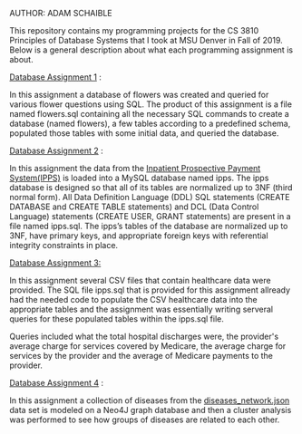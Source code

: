 AUTHOR: ADAM SCHAIBLE

This repository contains my programming projects for the CS 3810 Principles of Database Systems that I took at MSU Denver in Fall of 2019. Below is a general description about what each programming assignment is about. 

[Database Assignment 1](https://github.com/AdamSchaible/MSU_Denver/tree/master/CS%203810%20Principles%20of%20Database%20Systems%20(Fall%202019)/Database%20Assignment%201) :

In this assignment a database of flowers was created and queried for various flower questions using SQL. The product of this assignment is a file named flowers.sql containing all the necessary SQL commands to create a database (named flowers), a few tables according to a predefined schema, populated those tables with some initial data, and queried the database.

[Database Assignment 2](https://github.com/AdamSchaible/MSU_Denver/tree/master/CS%203810%20Principles%20of%20Database%20Systems%20(Fall%202019)/Database%20Assignment%202) :

In this assignment the data from the [Inpatient Prospective Payment System(IPPS)](https://data.cms.gov/Medicare-Inpatient/Inpatient-Prospective-Payment-System-IPPS-Provider/97k6-zzx3) is loaded into a MySQL database named ipps.  The ipps database is designed so that all of its tables are normalized up to 3NF (third normal form).  All Data Definition Language (DDL) SQL statements (CREATE DATABASE and CREATE TABLE statements) and DCL (Data Control Language) statements (CREATE USER, GRANT statements) are present in a file named ipps.sql.  The ipps’s tables of the database are normalized up to 3NF, have primary keys, and appropriate foreign keys with referential integrity constraints in place. 

[Database Assignment 3:](https://github.com/AdamSchaible/MSU_Denver/tree/master/CS%203810%20Principles%20of%20Database%20Systems%20(Fall%202019)/Database%20Assignment%203) 

In this assignment several CSV files that contain healthcare data were provided. The SQL file ipps.sql that is provided for this assignment allready had the needed code to populate the CSV healthcare data into the appropriate tables and the assignment was essentially writing serveral queries for these populated tables within the ipps.sql file. 

Queries included what the total hospital discharges were, the provider's average charge for services covered by Medicare, the average charge for services by the provider and the average of Medicare payments to the provider.

[Database Assignment 4](https://github.com/AdamSchaible/MSU_Denver/tree/master/CS%203810%20Principles%20of%20Database%20Systems%20(Fall%202019)/Database%20Assignment%204) :

In this assignment a collection of diseases from the [diseases_network.json](diseases_network.json) data set is modeled on a Neo4J graph database and then a cluster analysis was performed to see how groups of diseases are related to each other. 